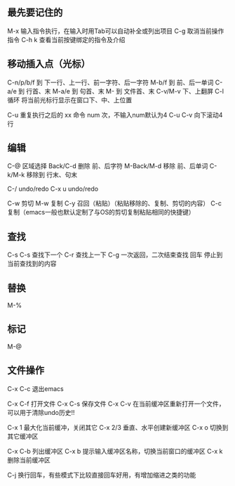 ## 最先要记住的
M-x       输入指令执行，在输入时用Tab可以自动补全或列出项目
C-g            取消当前操作指令
C-h k     查看当前按键绑定的指令及介绍

## 移动插入点（光标）
C-n/p/b/f      到 下一行、上一行、前一字符、后一字符
M-b/f          到 前、后一单词
C-a/e	       到 行首、末
M-a/e	       到 句首、末
M-	       到 文件首、末
C-v/M-v        下、上翻屏
C-l	       循环 将当前光标行显示在窗口下、中、上位置

C-u   重复执行之后的 xx 命令 num 次，不输入num默认为4
C-u C-v	       向下滚动4行

## 编辑
C-@		区域选择
Back/C-d       删除 前、后字符
M-Back/M-d     移除 前、后单词
C-k/M-k        移除到 行末、句末

C-/ 	       undo/redo
C-x u	       undo/redo

C-w 	       剪切
M-w	       复制
C-y	       召回（粘贴）（粘贴移除的、复制、剪切的内容）
C-c	       复制（emacs一般也默认定制了与OS的剪切复制粘贴相同的快捷键）

## 查找
C-s	
  C-s 查找下一个
  C-r 查找上一下
  C-g 一次返回，二次结束查找
  回车	停止到当前查找到的内容
## 替换
M-%

## 标记
M-@

## 文件操作
C-x C-c        退出emacs

C-x C-f        打开文件
C-x C-s	       保存文件
C-x C-v	       在当前缓冲区重新打开一个文件，可以用于清除undo历史!!

C-x 1          最大化当前缓冲，关闭其它
C-x 2/3	       垂直、水平创建新缓冲区
C-x o	       切换到其它缓冲区

C-x C-b        列出缓冲区
C-x b	       提示输入缓冲区名称，切换当前窗口的缓冲区
C-x k	       删除当前缓冲区

C-j	       换行回车，有些模式下比较直接回车好用，有增加缩进之类的功能


